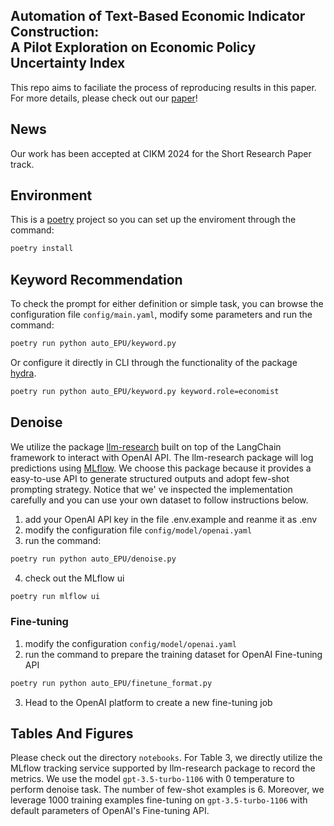 ## Automation of Text-Based Economic Indicator Construction: </br> A Pilot Exploration on Economic Policy Uncertainty Index


This repo aims to faciliate the process of reproducing results in this paper. For more details, please check out our [paper](https://github.com/githubjacky/auto-EPU/blob/main/paper.pdf)!


## News
Our work has been accepted at CIKM 2024 for the Short Research Paper track.


## Environment
This is a [poetry](https://github.com/python-poetry/poetry) project so you can set up the enviroment through the command:
```sh
poetry install
```


## Keyword Recommendation
To check the prompt for either definition or simple task, you can browse the configuration file `config/main.yaml`, modify some parameters and run the command:
```sh
poetry run python auto_EPU/keyword.py
```
Or configure it directly in CLI through the functionality of the package [hydra](https://github.com/facebookresearch/hydra).
```sh
poetry run python auto_EPU/keyword.py keyword.role=economist
```

## Denoise
We utilize the package [llm-research](https://github.com/githubjacky/llm-research/tree/main) built on top of the LangChain framework to interact with OpenAI API. The llm-research package will log predictions using [MLflow](https://github.com/mlflow/mlflow). We choose this package because it provides a easy-to-use API to generate structured outputs and adopt few-shot prompting strategy. Notice that we' ve inspected the implementation carefully and you can use your own dataset to follow instructions below.
1. add your OpenAI API key in the file .env.example and reanme it as .env
2. modify the configuration file `config/model/openai.yaml`
3. run the command:
```sh
poetry run python auto_EPU/denoise.py
```
4. check out the MLflow ui
```sh
poetry run mlflow ui
```

### Fine-tuning
1. modify the configuration `config/model/openai.yaml`
2. run the command to prepare the training dataset for OpenAI Fine-tuning API
```sh
poetry run python auto_EPU/finetune_format.py
```
3. Head to the OpenAI platform to create a new fine-tuning job


## Tables And Figures
Please check out the directory `notebooks`. For Table 3, we directly utilize the MLflow tracking service supported by llm-research package to record the metrics. We use the model `gpt-3.5-turbo-1106` with 0 temperature to perform denoise task. The number of few-shot examples is 6. Moreover, we leverage 1000 training examples fine-tuning on `gpt-3.5-turbo-1106` with default parameters of OpenAI's Fine-tuning API.

